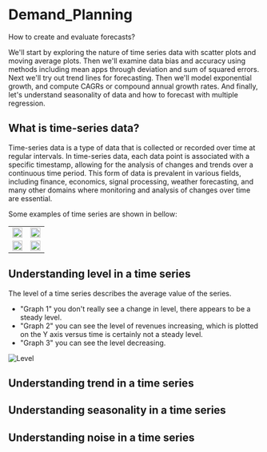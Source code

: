 # Demand_Planning
How to create and evaluate forecasts?

We'll start by exploring the nature of time series data with scatter plots and moving average plots. Then we'll examine data bias and accuracy using methods including mean apps through deviation and sum of squared errors. Next we'll try out trend lines for forecasting. Then we'll model exponential growth, and compute CAGRs or compound annual growth rates. And finally, let's understand seasonality of data and how to forecast with multiple regression.

## What is time-series data?
Time-series data is a type of data that is collected or recorded over time at regular intervals. In time-series data, each data point is associated with a specific timestamp, allowing for the analysis of changes and trends over a continuous time period. This form of data is prevalent in various fields, including finance, economics, signal processing, weather forecasting, and many other domains where monitoring and analysis of changes over time are essential.

Some examples of time series are shown in bellow:
<table>
<tr>
  <td><img src="https://github.com/IgorTraspadini/Demand_Planning/assets/126266157/572d8f8e-837e-408e-a237-28c0f09a4340" width=100%></td>
  <td><img src="https://github.com/IgorTraspadini/Demand_Planning/assets/126266157/d5a53004-c461-4d12-b8fd-40933a574841" width=100%></td>
</tr>
<tr>
  <td><img src="https://github.com/IgorTraspadini/Demand_Planning/assets/126266157/0d7267bf-b464-4789-ad49-feebb6c821b4" width=100%></td>
  <td><img src="https://github.com/IgorTraspadini/Demand_Planning/assets/126266157/9b74b5fa-2e88-4ddd-b160-8e5e9e1a552b" width=100%></td>
</tr>
</table>

## Understanding level in a time series
The level of a time series describes the average value of the series.

- "Graph 1" you don't really see a change in level, there appears to be a steady level.
- "Graph 2" you can see the level of revenues increasing, which is plotted on the Y axis versus time is certainly not a steady level.
- "Graph 3" you can see the level decreasing.

![Level](https://github.com/IgorTraspadini/Demand_Planning/assets/126266157/b7d9def9-c854-461a-ab8c-38cbdefe64fc)

## Understanding trend in a time series

## Understanding seasonality in a time series

## Understanding noise in a time series





